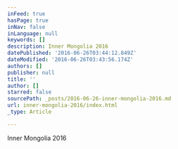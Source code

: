 ```yaml
---
inFeed: true
hasPage: true
inNav: false
inLanguage: null
keywords: []
description: Inner Mongolia 2016
datePublished: '2016-06-26T03:44:12.849Z'
dateModified: '2016-06-26T03:43:56.174Z'
authors: []
publisher: null
title: ''
author: []
starred: false
sourcePath: _posts/2016-06-26-inner-mongolia-2016.md
url: inner-mongolia-2016/index.html
_type: Article

---
```

Inner Mongolia 2016